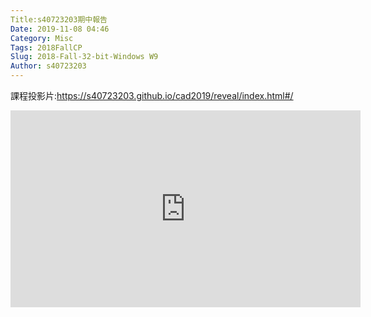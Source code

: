 ```yaml
---
Title:s40723203期中報告
Date: 2019-11-08 04:46
Category: Misc
Tags: 2018FallCP
Slug: 2018-Fall-32-bit-Windows W9
Author: s40723203
---
```

課程投影片:<a href="https://s40723203.github.io/cad2019/reveal/index.html#/">https://s40723203.github.io/cad2019/reveal/index.html#/</a>

<iframe width="560" height="315" src="https://www.youtube.com/embed/u5Kgt975Zk0" frameborder="0" allow="accelerometer; autoplay; encrypted-media; gyroscope; picture-in-picture" allowfullscreen></iframe>
